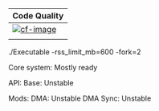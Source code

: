 | Code Quality             |
| :----------------------- |
| [![cf-image][]][cf-site] |
|                          |

[cf-site]: https://www.codefactor.io/repository/github/fluffyfoxuwu/fluffygc
[cf-image]: https://www.codefactor.io/repository/github/fluffyfoxuwu/fluffygc/badge

./Executable -rss_limit_mb=600 -fork=2

Core system: Mostly ready

API:
  Base: Unstable

Mods:
  DMA: Unstable
  DMA Sync: Unstable
